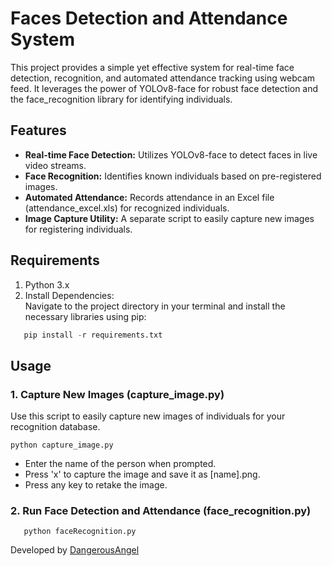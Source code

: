 # **Faces Detection and Attendance System**

This project provides a simple yet effective system for real-time face detection, recognition, and automated attendance tracking using webcam feed. It leverages the power of YOLOv8-face for robust face detection and the face_recognition library for identifying individuals.

## **Features**

* **Real-time Face Detection:** Utilizes YOLOv8-face to detect faces in live video streams.  
* **Face Recognition:** Identifies known individuals based on pre-registered images.  
* **Automated Attendance:** Records attendance in an Excel file (attendance_excel.xls) for recognized individuals.  
* **Image Capture Utility:** A separate script to easily capture new images for registering individuals.

## **Requirements**

1. Python 3.x  
2. Install Dependencies:  
   Navigate to the project directory in your terminal and install the necessary libraries using pip:  
```python
   pip install -r requirements.txt
```

## **Usage**

### **1. Capture New Images (capture_image.py)**

Use this script to easily capture new images of individuals for your recognition database.
```
python capture_image.py
```
* Enter the name of the person when prompted.  
* Press 'x' to capture the image and save it as [name].png.  
* Press any key to retake the image.

### **2. Run Face Detection and Attendance (face_recognition.py)**
```
   python faceRecognition.py
```
Developed by [DangerousAngel](https://linktr.ee/DangerousAngel)




